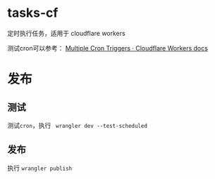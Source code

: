 # tasks-cf

定时执行任务，适用于 cloudflare workers

测试cron可以参考：
[Multiple Cron Triggers · Cloudflare Workers docs](https://developers.cloudflare.com/workers/examples/multiple-cron-triggers/)

# 发布

## 测试

测试`cron`，执行 ` wrangler dev --test-scheduled`

## 发布

执行 `wrangler publish`
